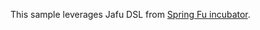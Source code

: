 This sample leverages Jafu DSL from [Spring Fu incubator](https://github.com/spring-projects-experimental/spring-fu).
